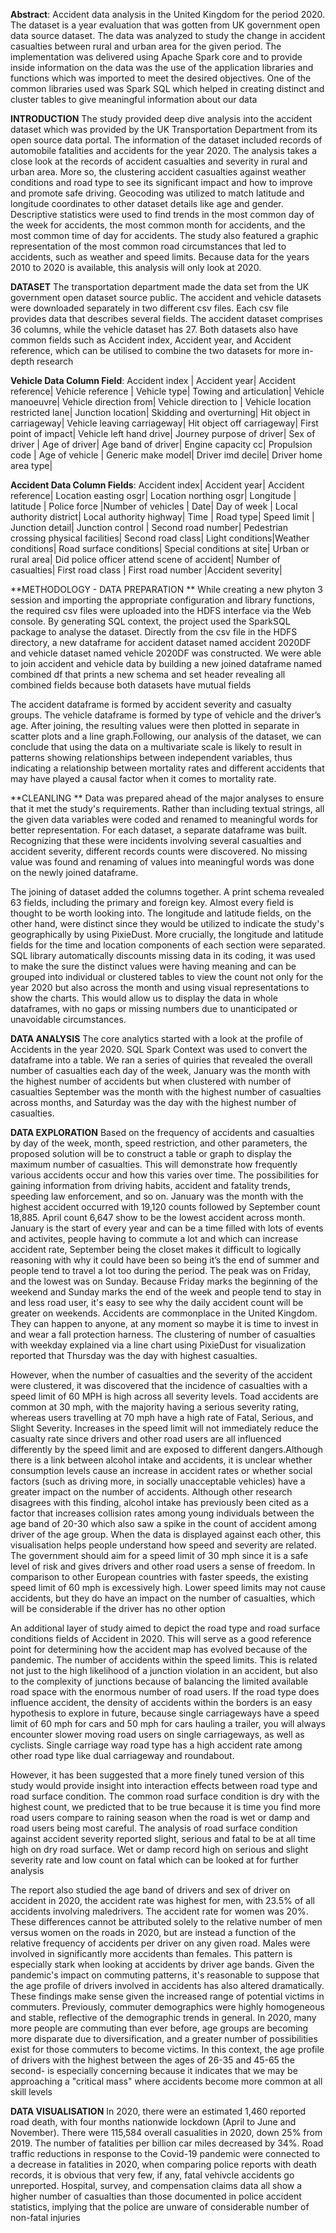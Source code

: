 **Abstract**: 
Accident data analysis in the United Kingdom for the period 2020. The dataset is a year evaluation that was gotten from UK government open data source dataset. The data was analyzed to study the change in accident casualties between rural and urban area for the given period. The implementation was delivered using Apache Spark core and to provide inside information on the data was the use of the application libraries and functions which was imported to meet the desired objectives. One of the common libraries used was Spark SQL which helped in creating distinct and cluster tables to give meaningful information about our data

**INTRODUCTION** 
The study provided deep dive analysis into the accident dataset which was provided by the UK Transportation Department from its open source data portal. The information of the dataset included records of automobile fatalities and accidents for the year 2020. The analysis takes a close look at the records of accident casualties and severity in rural and urban area. More so, the clustering accident casualties against weather conditions and road type to see its significant impact and how to improve and promote safe driving.    Geocoding was utilized to match latitude and longitude coordinates to other dataset details like age and gender. Descriptive statistics were used to find trends in the most common day of the week for accidents, the most common month for accidents, and the most common time of day for accidents. The study also featured a graphic representation of the most common road circumstances that led to accidents, such as weather and speed limits. Because data for the years 2010 to 2020 is available, this analysis will only look at 2020.

**DATASET** 
The transportation department made the data set from the UK government open dataset source public. The accident and vehicle datasets were downloaded separately in two different csv files. Each csv file provides data that describes several fields. The accident dataset comprises 36 columns, while the vehicle dataset has 27. Both datasets also have common fields such as Accident index, Accident year, and Accident reference, which can be utilised to combine the two datasets for more in-depth research

**Vehicle Data Column Field**: 
Accident index | Accident year| Accident reference| Vehicle reference | Vehicle type| Towing and articulation| Vehicle manoeuvre| Vehicle direction from| Vehicle direction to | Vehicle location restricted lane| Junction location| Skidding and overturning| Hit object in carriageway| Vehicle leaving carriageway| Hit object off carriageway| First point of impact| Vehicle left hand drive| Journey purpose of driver| Sex of driver | Age of driver| Age band of driver| Engine capacity cc| Propulsion code | Age of vehicle | Generic make model| Driver imd decile| Driver home area type|

**Accident Data Column Fields**: 
Accident index| Accident year| Accident reference| Location easting osgr| Location northing osgr| Longitude | latitude | Police force |Number of vehicles | Date| Day of week | Local authority district| Local authority highway| Time | Road type| Speed limit | Junction detail| Junction control | Second road number| Pedestrian crossing physical facilities| Second road class| Light conditions|Weather conditions| Road surface conditions| Special conditions at site| Urban or rural area| Did police officer attend scene of accident| Number of casualties| First road class | First road number |Accident severity|

**METHODOLOGY - DATA PREPARATION **
While creating a new phyton 3 session and importing the appropriate configuration and library functions, the required csv files were uploaded into the HDFS interface via the Web console. By generating SQL context, the project used the SparkSQL package to analyse the dataset. Directly from the csv file in the HDFS directory, a new dataframe for accident dataset named accident 2020DF and vehicle dataset named vehicle 2020DF was constructed. We were able to join accident and vehicle data by building a new joined dataframe named combined df that prints a new schema and set header revealing all combined fields because both datasets have mutual fields

The accident dataframe is formed by accident severity and casualty groups. The vehicle dataframe is formed by type of vehicle and the driver’s age. After joining, the resulting values were then plotted in separate in scatter plots and a line graph.Following, our analysis of the dataset, we can conclude that using the data on a multivariate scale is likely to result in patterns showing relationships between independent variables, thus indicating a relationship between mortality rates and different accidents that may have played a causal factor when it comes to mortality rate.

**CLEANLING **
Data was prepared ahead of the major analyses to ensure that it met the study's requirements. Rather than including textual strings, all the given data variables were coded and renamed to meaningful words for better representation. For each dataset, a separate dataframe was built. Recognizing that these were incidents involving several casualties and accident severity, different records counts were discovered. No missing value was found and renaming of values into meaningful words was done on the newly joined dataframe.

The joining of dataset added the columns together. A print schema revealed 63 fields, including the primary and foreign key. Almost every field is thought to be worth looking into. The longitude and latitude fields, on the other hand, were distinct since they would be utilized to indicate the study's geographically by using PixieDust. More crucially, the longitude and latitude fields for the time and location components of each section were separated. SQL library automatically discounts missing data in its coding, it was used to make the sure the distinct values were having meaning and can be grouped into individual or clustered tables to view the count not only for the year 2020 but also across the month and using visual representations to show the charts. This would allow us to display the data in whole dataframes, with no gaps or missing numbers due to unanticipated or unavoidable circumstances.

**DATA ANALYSIS**
The core analytics started with a look at the profile of Accidents in the year 2020. SQL Spark Context was used to convert the dataframe into a table. We ran a series of quiries that revealed the overall number of casualties each day of the week, January was the month with the highest number of accidents but when clustered with number of casualties September was the month with the highest number of casualties across months, and Saturday was the day with the highest number of casualties.

**DATA EXPLORATION**
Based on the frequency of accidents and casualties by day of the week, month, speed restriction, and other parameters, the proposed solution will be to construct a table or graph to display the maximum number of casualties. This will demonstrate how frequently various accidents occur and how this varies over time. The possibilities for gaining information from driving habits, accident and fatality trends, speeding law enforcement, and so on. January was the month with the highest accident occurred with 19,120 counts followed by September count 18,885. April count 6,647 show to be the lowest accident across month. January is the start of every year and can be a time filled with lots of events and activites, people having to commute a lot and which can increase accident rate, September being the closet makes it difficult to logically reasoning with why it could have been so being it’s the end of summer and people tend to travel a lot too during the period. The peak was on Friday, and the lowest was on Sunday. Because Friday marks the beginning of the weekend and Sunday marks the end of the week and people tend to stay in and less road user, it's easy to see why the daily accident count will be greater on weekends. Accidents are commonplace in the United Kingdom. They can happen to anyone, at any moment so maybe it is time to invest in and wear a fall protection harness. The clustering of number of casualties with weekday explained via a line chart using PixieDust for visualization reported that Thursday was the day with highest casualties.

However, when the number of casualties and the severity of the accident were clustered, it was discovered that the incidence of casualties with a speed limit of 60 MPH is high across all severity levels. Toad accidents are common at 30 mph, with the majority having a serious severity rating, whereas users travelling at 70 mph have a high rate of Fatal, Serious, and Slight Severity. Increases in the speed limit will not immediately reduce the casualty rate since drivers and other road users are all influenced differently by the speed limit and are exposed to different dangers.Although there is a link between alcohol intake and accidents, it is unclear whether consumption levels cause an increase in accident rates or whether social factors (such as driving more, in socially unacceptable vehicles) have a greater impact on the number of accidents. Although other research disagrees with this finding, alcohol intake has previously been cited as a factor that increases collision rates among young individuals between the age band of 20-30 which also saw a spike in the count of accident among driver of the age group. When the data is displayed against each other, this visualisation helps people understand how speed and severity are related. The government should aim for a speed limit of 30 mph since it is a safe level of risk and gives drivers and other road users a sense of freedom. In comparison to other European countries with faster speeds, the existing speed limit of 60 mph is excessively high. Lower speed limits may not cause accidents, but they do have an impact on the number of casualties, which will be considerable if the driver has no other option

An additional layer of study aimed to depict the road type and road surface conditions fields of Accident in 2020. This will serve as a good reference point for determining how the accident map has evolved because of the pandemic. The number of accidents within the speed limits. This is related not just to the high likelihood of a junction violation in an accident, but also to the complexity of junctions because of balancing the limited available road space with the enormous number of road users. If the road type does influence accident, the density of accidents within the borders is an easy hypothesis to explore in future, because single carriageways have a speed limit of 60 mph for cars and 50 mph for cars hauling a trailer, you will always encounter slower moving road users on single carriageways, as well as cyclists. Single carriage way road type has a high accident rate among other road type like dual carriageway and roundabout. 

However, it has been suggested that a more finely tuned version of this study would provide insight into interaction effects between road type and road surface condition. The common road surface condition is dry with the highest count, we predicted that to be true because it is time you find more road users compare to raining season when the road is wet or damp and road users being most careful. The analysis of road surface condition against accident severity reported slight, serious and fatal to be at all time high on dry road surface. Wet or damp record high on serious and slight severity rate and low count on fatal which can be looked at for further analysis

The report also studied the age band of drivers and sex of driver on accident in 2020, the accident rate was highest for men, with 23.5% of all accidents involving maledrivers. The accident rate for women was 20%. These differences cannot be attributed solely to the relative number of men versus women on the roads in 2020, but are instead a function of the relative frequency of accidents per driver on any given road. Males were involved in significantly more accidents than females. This pattern is especially stark when looking at accidents by driver age bands. Given the pandemic's impact on commuting patterns, it's reasonable to suppose that the age profile of drivers involved in accidents has also altered dramatically. These findings make sense given the increased range of potential victims in commuters. Previously, commuter demographics were highly homogeneous and stable, reflective of the demographic trends in general. In 2020, many more people are commuting than ever before, age groups are becoming more disparate due to diversification, and a greater number of possibilities exist for those commuters to become victims. In this context, the age profile of drivers with the highest between the ages of 26-35 and 45-65 the second- is especially concerning because it indicates that we may be approaching a "critical mass" where accidents become more common at all skill levels

**DATA VISUALISATION**
In 2020, there were an estimated 1,460 reported road death, with four months nationwide lockdown (April to June and November). There were 115,584 overall casualities in 2020, down 25% from 2019. The number of fatalities per billion car miles decreased by 34%. Road traffic reductions in response to the Covid-19 pandemic were connected to a decrease in fatalities in 2020, when comparing police reports with death records, it is obvious that very few, if any, fatal vehivcle accidents go unreported. Hospital, survey, and compensation claims data all show a higher number of casualties than those documented in police accident statistics, implying that the police are unware of considerable number of non-fatal injuries 
